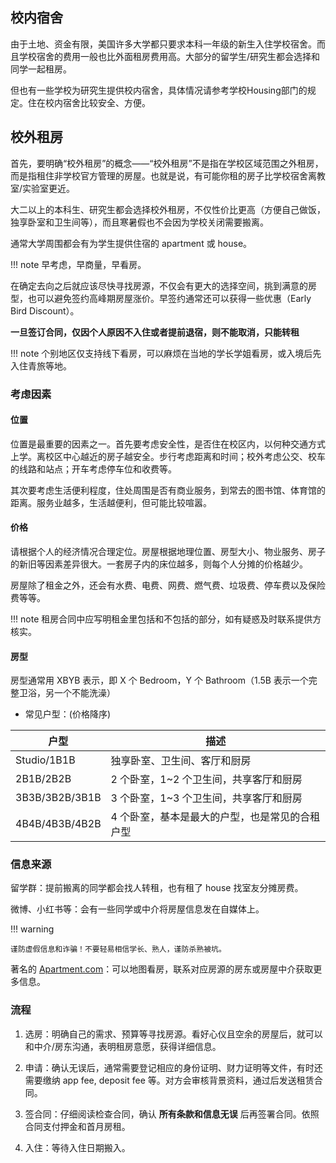 
## 校内宿舍

由于土地、资金有限，美国许多大学都只要求本科一年级的新生入住学校宿舍。而且学校宿舍的费用一般也比外面租房费用高。大部分的留学生/研究生都会选择和同学一起租房。

但也有一些学校为研究生提供校内宿舍，具体情况请参考学校Housing部门的规定。住在校内宿舍比较安全、方便。

## 校外租房

首先，要明确“校外租房”的概念——“校外租房”不是指在学校区域范围之外租房，而是指租住非学校官方管理的房屋。也就是说，有可能你租的房子比学校宿舍离教室/实验室更近。

大二以上的本科生、研究生都会选择校外租房，不仅性价比更高（方便自己做饭，独享卧室和卫生间等），而且寒暑假也不会因为学校关闭需要搬离。

通常大学周围都会有为学生提供住宿的 apartment 或 house。

!!! note
    早考虑，早商量，早看房。

在确定去向之后就应该尽快寻找房源，不仅会有更大的选择空间，挑到满意的房型，也可以避免签约高峰期房屋涨价。早签约通常还可以获得一些优惠（Early Bird Discount）。

**一旦签订合同，仅因个人原因不入住或者提前退宿，则不能取消，只能转租**

!!! note
    个别地区仅支持线下看房，可以麻烦在当地的学长学姐看房，或入境后先入住青旅等地。

### 考虑因素

#### 位置
位置是最重要的因素之一。首先要考虑安全性，是否住在校区内，以何种交通方式上学。离校区中心越近的房子越安全。步行考虑距离和时间；校外考虑公交、校车的线路和站点；开车考虑停车位和收费等。

其次要考虑生活便利程度，住处周围是否有商业服务，到常去的图书馆、体育馆的距离。服务业越多，生活越便利，但可能比较喧嚣。

#### 价格
请根据个人的经济情况合理定位。房屋根据地理位置、房型大小、物业服务、房子的新旧等因素差异很大。一套房子内的床位越多，则每个人分摊的价格越少。

房屋除了租金之外，还会有水费、电费、网费、燃气费、垃圾费、停车费以及保险费等等。

!!! note
    租房合同中应写明租金里包括和不包括的部分，如有疑惑及时联系提供方核实。

#### 房型

房型通常用 XBYB 表示，即 X 个 Bedroom，Y 个 Bathroom（1.5B 表示一个完整卫浴，另一个不能洗澡）

- 常见户型：(价格降序)

|户型|描述|
|---|---|
|Studio/1B1B|独享卧室、卫生间、客厅和厨房|
|2B1B/2B2B|2 个卧室，1~2 个卫生间，共享客厅和厨房|
|3B3B/3B2B/3B1B|3 个卧室，1~3 个卫生间，共享客厅和厨房|
|4B4B/4B3B/4B2B|4 个卧室，基本是最大的户型，也是常见的合租户型|

### 信息来源

留学群：提前搬离的同学都会找人转租，也有租了 house 找室友分摊房费。

微博、小红书等：会有一些同学或中介将房屋信息发在自媒体上。

!!! warning

    谨防虚假信息和诈骗！不要轻易相信学长、熟人，谨防杀熟被坑。

著名的 [Apartment.com](https://www.apartments.com/)：可以地图看房，联系对应房源的房东或房屋中介获取更多信息。

### 流程

1. 选房：明确自己的需求、预算等寻找房源。看好心仪且空余的房屋后，就可以和中介/房东沟通，表明租房意愿，获得详细信息。

2. 申请：确认无误后，通常需要登记相应的身份证明、财力证明等文件，有时还需要缴纳 app fee, deposit fee 等。对方会审核背景资料，通过后发送租赁合同。

3. 签合同：仔细阅读检查合同，确认 **所有条款和信息无误** 后再签署合同。依照合同支付押金和首月房租。

4. 入住：等待入住日期搬入。
